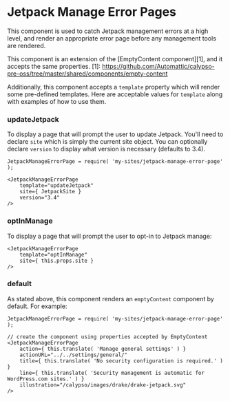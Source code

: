 Jetpack Manage Error Pages
==========================

This component is used to catch Jetpack management errors at a high level, 
and render an appropriate error page before any management tools are rendered.

This component is an extension of the [EmptyContent component][1], and it accepts
the same properties.
[1]: https://github.com/Automattic/calypso-pre-oss/tree/master/shared/components/empty-content

Additionally, this component accepts a `template` property which will render some pre-defined
templates. Here are acceptable values for `template` along with examples of how to use them.

### updateJetpack

To display a page that will prompt the user to update Jetpack.
You'll need to declare `site` which is simply the current site object.
You can optionally declare `version` to display what version is necessary (defaults to 3.4).

```
JetpackManageErrorPage = require( 'my-sites/jetpack-manage-error-page' );

<JetpackManageErrorPage
    template="updateJetpack"
    site={ JetpackSite }
    version="3.4"
/>
```

### optInManage

To display a page that will prompt the user to opt-in to Jetpack manage:

```
<JetpackManageErrorPage
    template="optInManage"
    site={ this.props.site }
/>
```

### default

As stated above, this component renders an `emptyContent` component by default. For example:

```
JetpackManageErrorPage = require( 'my-sites/jetpack-manage-error-page' );

// create the component using properties accepted by EmptyContent
<JetpackManageErrorPage
    action={ this.translate( 'Manage general settings' ) }
    actionURL="../../settings/general/"
    title={ this.translate( 'No security configuration is required.' ) }
    line={ this.translate( 'Security management is automatic for WordPress.com sites.' ) }
    illustration="/calypso/images/drake/drake-jetpack.svg"
/>
```
